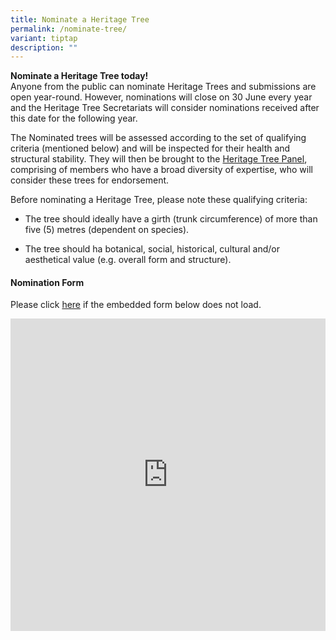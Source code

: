 ```yaml
---
title: Nominate a Heritage Tree
permalink: /nominate-tree/
variant: tiptap
description: ""
---
```

<p><strong>Nominate a Heritage Tree today!</strong> 
<br>Anyone from the public can nominate Heritage Trees and submissions are
open year-round. However, nominations will close on 30 June every year
and the Heritage Tree Secretariats will consider nominations received after
this date for the following year.</p>
<p>The Nominated trees will be assessed according to the set of qualifying
criteria (mentioned below) and will be inspected for their health and structural
stability. They will then be brought to the <a href="/heritage-tree-panel/" rel="noopener noreferrer nofollow" target="_blank">Heritage Tree Panel</a>, comprising of members
who have a broad diversity of expertise, who will consider these trees
for endorsement.</p>
<p>Before nominating a Heritage Tree, please note these qualifying criteria:</p>
<ul data-tight="true" class="tight">
<li>
<p>The tree should ideally have a girth (trunk circumference) of more than
five (5)&nbsp;metres (dependent on species).</p>
</li>
<li>
<p>The tree should ha botanical, social, historical, cultural and/or aesthetical
value (e.g. overall form and structure).</p>
</li>
</ul>
<p></p>
<h4><strong>Nomination Form</strong></h4>
<p>Please click <a href="https://form.gov.sg/66a8864cca8dd2f6da8818a9" rel="noopener noreferrer nofollow" target="_blank">here</a> if
the embedded form below does not load.</p>
<div class="iframe-wrapper">
<iframe style="width: 100%; height: 500px" allowfullscreen="true" frameborder="0" src="https://form.gov.sg/66a8864cca8dd2f6da8818a9"></iframe>
</div>
<p></p>
<p></p>
<p></p>